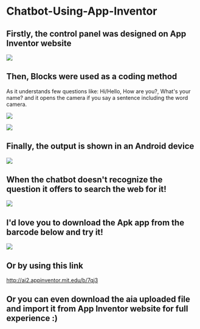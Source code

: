 # Chatbot-Using-App-Inventor


## Firstly, the control panel was designed on App Inventor website

  ![](Website%20Design%20Screenshot.jpg)




## Then, Blocks were used as a coding method
As it understands few questions like: Hi/Hello, How are you?, What's your name? and it opens the camera if you say a sentence including the word camera.

  ![](Website%20Blocks%20Screenshot%201.jpg)
 
  ![](Website%20Blocks%20Screenshot%202.jpg)
 
 
 
## Finally, the output is shown in an Android device
 
   ![](Android%20Device%20Screenshot%201.jpg)
 
 
 
 
## When the chatbot doesn't recognize the question it offers to search the web for it!

  ![](Android%20Device%20Screenshot%202.jpg)




## I'd love you to download the Apk app from the barcode below and try it!
  ![](Apk%20Barcode%20Link.gif)

## Or by using this link

http://ai2.appinventor.mit.edu/b/7qj3

## Or you can even download the aia uploaded file and import it from App Inventor website for full experience :)

